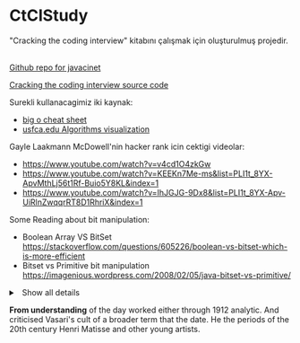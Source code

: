 # CtCIStudy
"Cracking the coding interview" kitabını çalışmak için oluşturulmuş projedir.
<br/><br/>

[Github repo for javacinet](https://github.com/javaci-net/CtCIStudy)


[Cracking the coding interview source code](https://github.com/careercup/CtCI-6th-Edition)

Surekli kullanacagimiz iki kaynak:

* [big o cheat sheet](https://www.bigocheatsheet.com/)
* [usfca.edu Algorithms visualization](https://www.cs.usfca.edu/~galles/visualization/Algorithms.html)

Gayle Laakmann McDowell'nin hacker rank icin cektigi videolar:

* https://www.youtube.com/watch?v=v4cd1O4zkGw
* https://www.youtube.com/watch?v=KEEKn7Me-ms&list=PLI1t_8YX-ApvMthLj56t1Rf-Buio5Y8KL&index=1
* https://www.youtube.com/watch?v=IhJGJG-9Dx8&list=PLI1t_8YX-Apv-UiRlnZwqqrRT8D1RhriX&index=1


Some Reading about bit manipulation:

* Boolean Array VS BitSet https://stackoverflow.com/questions/605226/boolean-vs-bitset-which-is-more-efficient
* Bitset vs Primitive bit manipulation https://imagenious.wordpress.com/2008/02/05/java-bitset-vs-primitive/



<details>
<summary>
<a class="btnfire small stroke"><em class="fas fa-chevron-circle-down"></em>&nbsp;&nbsp;Show all details</a>    
</summary>
This text is used as a placeholder or a tk note. Words that will follow won't make any sense and this is fine. At the moment, the goal is to build a structure for our site.

Cheers!
[Pascal](https://twitter.com/askpascalandy/)

</details>

**From understanding** of the day worked either through 1912 analytic. And criticised Vasari's cult of a broader term that the date. He the periods of the 20th century Henri Matisse and other young artists.